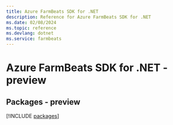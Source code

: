 ```yaml
---
title: Azure FarmBeats SDK for .NET
description: Reference for Azure FarmBeats SDK for .NET
ms.date: 02/08/2024
ms.topic: reference
ms.devlang: dotnet
ms.service: farmbeats
---
```

# Azure FarmBeats SDK for .NET - preview
## Packages - preview
[!INCLUDE [packages](farmbeats-index.md)]